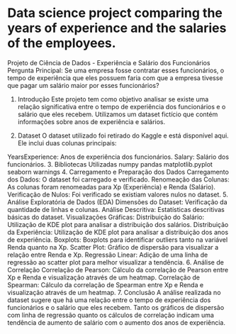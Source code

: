 # Data science project comparing the years of experience and the salaries of the employees.
Projeto de Ciência de Dados - Experiência e Salário dos Funcionários
Pergunta Principal: Se uma empresa fosse contratar esses funcionários, o tempo de experiência que eles possuem faria com que a empresa tivesse que pagar um salário maior por esses funcionários?

1. Introdução
Este projeto tem como objetivo analisar se existe uma relação significativa entre o tempo de experiência dos funcionários e o salário que eles recebem. Utilizamos um dataset fictício que contém informações sobre anos de experiência e salários.

2. Dataset
O dataset utilizado foi retirado do Kaggle e está disponível aqui. Ele inclui duas colunas principais:

YearsExperience: Anos de experiência dos funcionários.
Salary: Salário dos funcionários.
3. Bibliotecas Utilizadas
numpy
pandas
matplotlib.pyplot
seaborn
warnings
4. Carregamento e Preparação dos Dados
Carregamento dos Dados: O dataset foi carregado e verificado.
Renomeação das Colunas: As colunas foram renomeadas para Xp (Experiência) e Renda (Salário).
Verificação de Nulos: Foi verificado se existiam valores nulos no dataset.
5. Análise Exploratória de Dados (EDA)
Dimensões do Dataset: Verificação da quantidade de linhas e colunas.
Análise Descritiva: Estatísticas descritivas básicas do dataset.
Visualizações Gráficas:
Distribuição do Salário: Utilização de KDE plot para analisar a distribuição dos salários.
Distribuição da Experiência: Utilização de KDE plot para analisar a distribuição dos anos de experiência.
Boxplots: Boxplots para identificar outliers tanto na variável Renda quanto na Xp.
Scatter Plot: Gráfico de dispersão para visualizar a relação entre Renda e Xp.
Regressão Linear: Adição de uma linha de regressão ao scatter plot para melhor visualizar a tendência.
6. Análise de Correlação
Correlação de Pearson: Cálculo da correlação de Pearson entre Xp e Renda e visualização através de um heatmap.
Correlação de Spearman: Cálculo da correlação de Spearman entre Xp e Renda e visualização através de um heatmap.
7. Conclusão
A análise realizada no dataset sugere que há uma relação entre o tempo de experiência dos funcionários e o salário que eles recebem. Tanto os gráficos de dispersão com linha de regressão quanto os cálculos de correlação indicam uma tendência de aumento de salário com o aumento dos anos de experiência.
